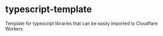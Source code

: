 # typescript-template
Template for typescript libraries that can be easily imported to Cloudflare Workers
